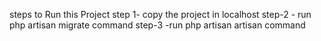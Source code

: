 steps to Run this Project
step 1- copy the project in localhost 
step-2 - run php artisan migrate command
step-3 -run  php artisan artisan command 